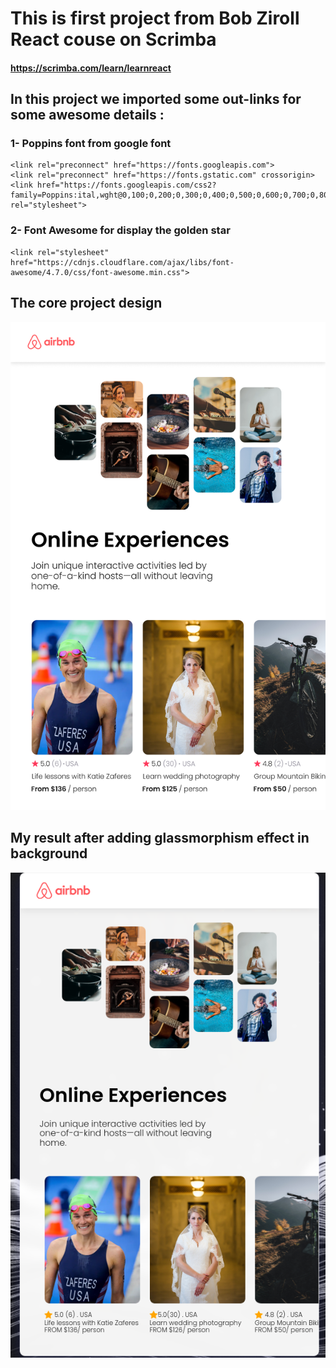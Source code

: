 # This is first project from Bob Ziroll React couse on Scrimba 
#### https://scrimba.com/learn/learnreact

## In this project we imported some out-links for some awesome details :
### 1- Poppins font from google font
 
    <link rel="preconnect" href="https://fonts.googleapis.com">
    <link rel="preconnect" href="https://fonts.gstatic.com" crossorigin>
    <link href="https://fonts.googleapis.com/css2?family=Poppins:ital,wght@0,100;0,200;0,300;0,400;0,500;0,600;0,700;0,800;0,900;1,100;1,200;1,300;1,400;1,500;1,600;1,700;1,800;1,900&display=swap" rel="stylesheet">
### 2- Font Awesome for display the golden star    
    <link rel="stylesheet" href="https://cdnjs.cloudflare.com/ajax/libs/font-awesome/4.7.0/css/font-awesome.min.css">



## The core project design
![Project targeted figma Image](./src/assets/AirBnb%20Experiences.png)



## My result after adding glassmorphism effect in background
![my project Image ](./src/assets/res.png)

